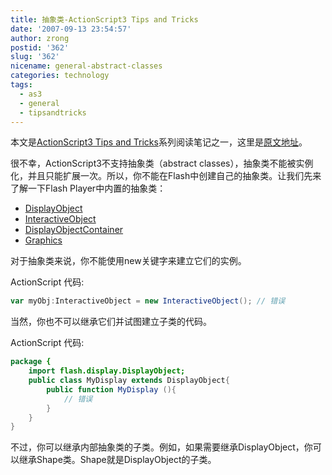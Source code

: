 ```yaml
---
title: 抽象类-ActionScript3 Tips and Tricks
date: '2007-09-13 23:54:57'
author: zrong
postid: '362'
slug: '362'
nicename: general-abstract-classes
categories: technology
tags:
  - as3
  - general
  - tipsandtricks
---
```


本文是[ActionScript3 Tips and Tricks](http://www.kirupa.com/forum/showthread.php?t=223798)系列阅读笔记之一，这里是[原文地址](http://www.kirupa.com/forum/showthread.php?p=1892533#post1892533)。

很不幸，ActionScript3不支持抽象类（abstract classes），抽象类不能被实例化，并且只能扩展一次。所以，你不能在Flash中创建自己的抽象类。让我们先来了解一下Flash Player中内置的抽象类：

-   [DisplayObject](http://livedocs.macromedia.com/flex/2/langref/flash/display/DisplayObject.html)
-   [InteractiveObject](http://livedocs.macromedia.com/flex/2/langref/flash/display/InteractiveObject.html)
-   [DisplayObjectContainer](http://livedocs.macromedia.com/flex/2/langref/flash/display/DisplayObjectContainer.html)
-   [Graphics](http://livedocs.macromedia.com/flex/2/langref/flash/display/Graphics.html)

对于抽象类来说，你不能使用new关键字来建立它们的实例。

ActionScript 代码:

``` ActionScript
var myObj:InteractiveObject = new InteractiveObject(); // 错误
```

当然，你也不可以继承它们并试图建立子类的代码。

ActionScript 代码:

```ActionScript
package {
    import flash.display.DisplayObject;
    public class MyDisplay extends DisplayObject{
        public function MyDisplay (){
            // 错误
        }
    }
}
```

不过，你可以继承内部抽象类的子类。例如，如果需要继承DisplayObject，你可以继承Shape类。Shape就是DisplayObject的子类。
